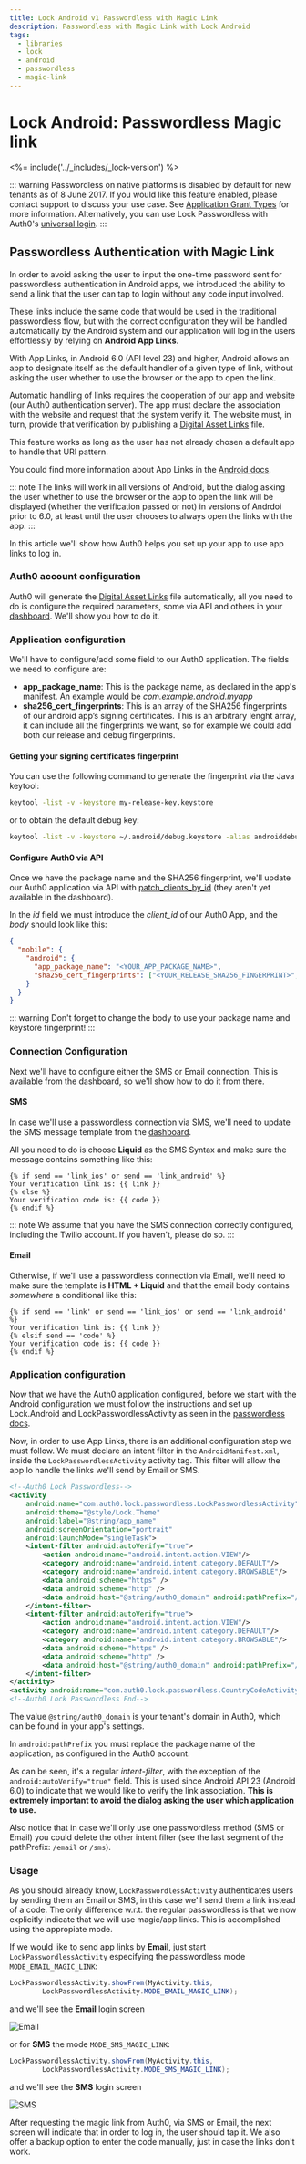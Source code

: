 ```yaml
---
title: Lock Android v1 Passwordless with Magic Link
description: Passwordless with Magic Link with Lock Android
tags:
  - libraries
  - lock
  - android
  - passwordless
  - magic-link
---
```

# Lock Android: Passwordless Magic link

<%= include('../_includes/_lock-version') %>

::: warning
Passwordless on native platforms is disabled by default for new tenants as of 8 June 2017. If you would like this feature enabled, please contact support to discuss your use case. See [Application Grant Types](/applications/application-grant-types) for more information. Alternatively, you can use Lock Passwordless with Auth0's [universal login](/hosted-pages/login).
:::

## Passwordless Authentication with Magic Link

In order to avoid asking the user to input the one-time password sent for passwordless authentication in Android apps, we introduced the ability to send a link that the user can tap to login without any code input involved.

These links include the same code that would be used in the traditional passwordless flow, but with the correct configuration they will be handled automatically by the Android system and our application will log in the users effortlessly by relying on **Android App Links**.

With App Links, in Android 6.0 (API level 23) and higher, Android allows an app to designate itself as the default handler of a given type of link, without asking the user whether to use the browser or the app to open the link.

Automatic handling of links requires the cooperation of our app and website (our Auth0 authentication server). The app must declare the association with the website and request that the system verify it. The website must, in turn, provide that verification by publishing a [Digital Asset Links](https://developers.google.com/digital-asset-links/) file.

This feature works as long as the user has not already chosen a default app to handle that URI pattern.

You could find more information about App Links in the [Android docs](http://developer.android.com/training/app-links/index.html).

::: note
The links will work in all versions of Android, but the dialog asking the user whether to use the browser or the app to open the link will be displayed (whether the verification passed or not) in versions of Andrdoi prior to 6.0, at least until the user chooses to always open the links with the app.
:::

In this article we'll show how Auth0 helps you set up your app to use app links to log in.

### Auth0 account configuration

Auth0 will generate the [Digital Asset Links](https://developers.google.com/digital-asset-links/) file automatically, all you need to do is configure the required parameters, some via API and others in your [dashboard](${manage_url}/#/connections/passwordless). We'll show you how to do it.

### Application configuration

We'll have to configure/add some field to our Auth0 application. The fields we need to configure are:

- **app\_package\_name**: This is the package name, as declared in the app's manifest. An example would be *com.example.android.myapp*
- **sha256\_cert\_fingerprints**: This is an array of the SHA256 fingerprints of our android app’s signing certificates. This is an arbitrary lenght array, it can include all the fingerprints we want, so for example we could add both our release and debug fingerprints.

#### Getting your signing certificates fingerprint

You can use the following command to generate the fingerprint via the Java keytool:

```bash
keytool -list -v -keystore my-release-key.keystore
```

or to obtain the default debug key:

```bash
keytool -list -v -keystore ~/.android/debug.keystore -alias androiddebugkey -storepass android -keypass android
```

#### Configure Auth0 via API

Once we have the package name and the SHA256 fingerprint, we'll update our Auth0 application via API with [patch\_clients\_by\_id](/api/v2#!/Clients/patch_clients_by_id) (they aren't yet available in the dashboard).

In the *id* field we must introduce the *client_id* of our Auth0 App, and the *body* should look like this:

```json
{
  "mobile": {
    "android": {
      "app_package_name": "<YOUR_APP_PACKAGE_NAME>",
      "sha256_cert_fingerprints": ["<YOUR_RELEASE_SHA256_FINGERPRINT>", "<OPTIONAL_YOUR_DEBUG_SHA256_FINGERPRINT>"]
    }
  }
}
```

::: warning
Don't forget to change the body to use your package name and keystore fingerprint!
:::

### Connection Configuration

Next we'll have to configure either the SMS or Email connection. This is available from the dashboard, so we'll show how to do it from there.

#### SMS

In case we'll use a passwordless connection via SMS, we'll need to update the SMS message template from the [dashboard](${manage_url}/#/connections/passwordless).

All you need to do is choose **Liquid** as the SMS Syntax and make sure the message contains something like this:

```liquid
{% if send == 'link_ios' or send == 'link_android' %}
Your verification link is: {{ link }}
{% else %}
Your verification code is: {{ code }}
{% endif %}
```

::: note
We assume that you have the SMS connection correctly configured, including the Twilio account. If you haven't, please do so.
:::

#### Email

Otherwise, if we'll use a passwordless connection via Email, we'll need to make sure the template is **HTML + Liquid** and that the email body contains *somewhere* a conditional like this:

```liquid
{% if send == 'link' or send == 'link_ios' or send == 'link_android' %}
Your verification link is: {{ link }}
{% elsif send == 'code' %}
Your verification code is: {{ code }}
{% endif %}
```

### Application configuration

Now that we have the Auth0 application configured, before we start with the Android configuration we must follow the instructions and set up Lock.Android and LockPasswordlessActivity as seen in the [passwordless docs](/libraries/lock-android#passwordless).

Now, in order to use App Links, there is an additional configuration step we must follow. We must declare an intent filter in the `AndroidManifest.xml`, inside the `LockPasswordlessActivity` activity tag. This filter will allow the app lo handle the links we'll send by Email or SMS.

```xml
<!--Auth0 Lock Passwordless-->
<activity
    android:name="com.auth0.lock.passwordless.LockPasswordlessActivity"
    android:theme="@style/Lock.Theme"
    android:label="@string/app_name"
    android:screenOrientation="portrait"
    android:launchMode="singleTask">
    <intent-filter android:autoVerify="true">
        <action android:name="android.intent.action.VIEW"/>
        <category android:name="android.intent.category.DEFAULT"/>
        <category android:name="android.intent.category.BROWSABLE"/>
        <data android:scheme="https" />
        <data android:scheme="http" />
        <data android:host="@string/auth0_domain" android:pathPrefix="/android/<INSERT_APP_PACKAGE_NAME>/email" />
    </intent-filter>
    <intent-filter android:autoVerify="true">
        <action android:name="android.intent.action.VIEW"/>
        <category android:name="android.intent.category.DEFAULT"/>
        <category android:name="android.intent.category.BROWSABLE"/>
        <data android:scheme="https" />
        <data android:scheme="http" />
        <data android:host="@string/auth0_domain" android:pathPrefix="/android/<INSERT_APP_PACKAGE_NAME>/sms" />
    </intent-filter>
</activity>
<activity android:name="com.auth0.lock.passwordless.CountryCodeActivity" android:theme="@style/Lock.Theme"/>
<!--Auth0 Lock Passwordless End-->
```

The value `@string/auth0_domain` is your tenant's domain in Auth0, which can be found in your app's settings.

In `android:pathPrefix` you must replace the package name of the application, as configured in the Auth0 account.

As can be seen, it's a regular *intent-filter*, with the exception of the `android:autoVerify="true"` field. This is used since Android API 23 (Android 6.0) to indicate that we would like to verify the link association. **This is extremely important to avoid the dialog asking the user which application to use.**

Also notice that in case we'll only use one passwordless method (SMS or Email) you could delete the other intent filter (see the last segment of the pathPrefix: `/email` or `/sms`).

### Usage

As you should already know, `LockPasswordlessActivity` authenticates users by sending them an Email or SMS, in this case we'll send them a link instead of a code. The only difference w.r.t. the regular passwordless is that we now explicitly indicate that we will use magic/app links. This is accomplished using the appropiate mode.

If we would like to send app links by **Email**, just start `LockPasswordlessActivity` especifying the passwordless mode `MODE_EMAIL_MAGIC_LINK`:

```java
LockPasswordlessActivity.showFrom(MyActivity.this,
        LockPasswordlessActivity.MODE_EMAIL_MAGIC_LINK);
```

and we'll see the **Email** login screen

![Email](/media/articles/libraries/lock-android/passwordless-magic-link/lock-android-pwdless-email.png)

or for **SMS** the mode `MODE_SMS_MAGIC_LINK`:

```java
LockPasswordlessActivity.showFrom(MyActivity.this,
        LockPasswordlessActivity.MODE_SMS_MAGIC_LINK);
```

and we'll see the **SMS** login screen

![SMS](/media/articles/libraries/lock-android/passwordless-magic-link/lock-android-pwdless-sms.png)

After requesting the magic link from Auth0, via SMS or Email, the next screen will indicate that in order to log in, the user should tap it. We also offer a backup option to enter the code manually, just in case the links don't work.
